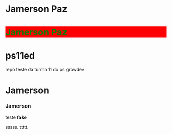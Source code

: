 # Jamerson Paz

<h1 style="color:green; background-color:red">Jamerson Paz</h1>

# ps11ed

repo teste da turma 11 do ps growdev

# Jamerson

### Jamerson

teste **fake**

sssss.
ttttt.
